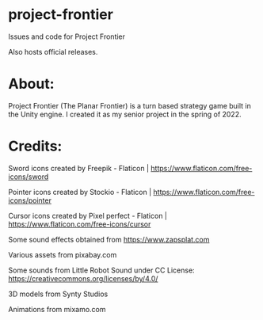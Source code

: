 # project-frontier
Issues and code for Project Frontier

Also hosts official releases.


# About:
Project Frontier (The Planar Frontier) is a turn based strategy game built in the Unity engine. I created it as my senior project in the spring of 2022.




# Credits:

Sword icons created by Freepik - Flaticon | https://www.flaticon.com/free-icons/sword 

Pointer icons created by Stockio - Flaticon | https://www.flaticon.com/free-icons/pointer

Cursor icons created by Pixel perfect - Flaticon | https://www.flaticon.com/free-icons/cursor

Some sound effects obtained from https://www.zapsplat.com

Various assets from pixabay.com

Some sounds from Little Robot Sound under CC License: https://creativecommons.org/licenses/by/4.0/

3D models from Synty Studios

Animations from mixamo.com
